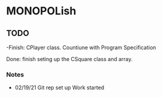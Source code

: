 # MONOPOLish

## TODO 

-Finish: CPlayer class. Countiune with Program Specification

Done: finish seting up the CSquare class and array.

### Notes 

- 02/19/21 
Git rep set up 
Work started
